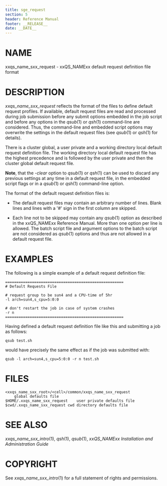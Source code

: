 ```yaml
---
title: sge_request
section: 5
header: Reference Manual
footer: __RELEASE__
date: __DATE__
---
```


# NAME

xxqs_name_sxx_request - xxQS_NAMExx default request definition file
format

# DESCRIPTION

*xxqs_name_sxx_request* reflects the format of the files to define
default request profiles. If available, default request files are read
and processed during job submission before any submit options embedded
in the job script and before any options in the *qsub*(1) or *qsh*(1)
command-line are considered. Thus, the command-line and embedded script
options may overwrite the settings in the default request files (see
*qsub*(1) or *qsh*(1) for details).

There is a cluster global, a user private and a working directory local
default request definition file. The working directory local default
request file has the highest precedence and is followed by the user
private and then the cluster global default request file.

**Note**, that the *-clear* option to *qsub*(1) or *qsh*(1) can be
used to discard any previous settings at any time in a default request
file, in the embedded script flags or in a *qsub*(1) or *qsh*(1)
command-line option.

The format of the default request definition files is:

-   The default request files may contain an arbitrary number of lines.
    Blank lines and lines with a '#' sign in the first column are
    skipped.

-   Each line not to be skipped may contain any *qsub*(1) option as
    described in the xxQS_NAMExx Reference Manual. More than one option
    per line is allowed. The batch script file and argument options to
    the batch script are not considered as *qsub*(1) options and thus
    are not allowed in a default request file.

# EXAMPLES

The following is a simple example of a default request definition file:


    =====================================================
    # Default Requests File

    # request group to be sun4 and a CPU-time of 5hr
    -l arch=sun4,s_cpu=5:0:0

    # don't restart the job in case of system crashes
    -r n
    =====================================================

Having defined a default request definition file like this and
submitting a job as follows:

    qsub test.sh

would have precisely the same effect as if the job was submitted with:

    qsub -l arch=sun4,s_cpu=5:0:0 -r n test.sh

# FILES

    <xxqs_name_sxx_root>/<cell>/common/xxqs_name_sxx_request
    	global defaults file
    $HOME/.xxqs_name_sxx_request	user private defaults file
    $cwd/.xxqs_name_sxx_request	cwd directory defaults file

# SEE ALSO

*xxqs_name_sxx_intro*(1), *qsh*(1), *qsub*(1), *xxQS_NAMExx
Installation and Administration Guide*

# COPYRIGHT

See *xxqs_name_sxx_intro*(1) for a full statement of rights and
permissions.
